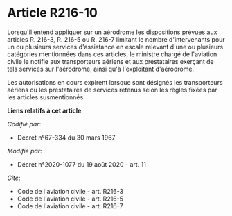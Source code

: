 # Article R216-10

Lorsqu'il entend appliquer sur un aérodrome les dispositions prévues aux articles R. 216-3, R. 216-5 ou R. 216-7 limitant le
nombre d'intervenants pour un ou plusieurs services d'assistance en escale relevant d'une ou plusieurs catégories mentionnées
dans ces articles, le ministre chargé de l'aviation civile le notifie aux transporteurs aériens et aux prestataires exerçant
de tels services sur l'aérodrome, ainsi qu'à l'exploitant d'aérodrome.

Les autorisations en cours expirent lorsque sont désignés les transporteurs aériens ou les prestataires de services retenus
selon les règles fixées par les articles susmentionnés.

**Liens relatifs à cet article**

_Codifié par_:

  - Décret n°67-334 du 30 mars 1967

_Modifié par_:

  - Décret n°2020-1077 du 19 août 2020 - art. 11

_Cite_:

  - Code de l'aviation civile - art. R216-3
  - Code de l'aviation civile - art. R216-5
  - Code de l'aviation civile - art. R216-7
